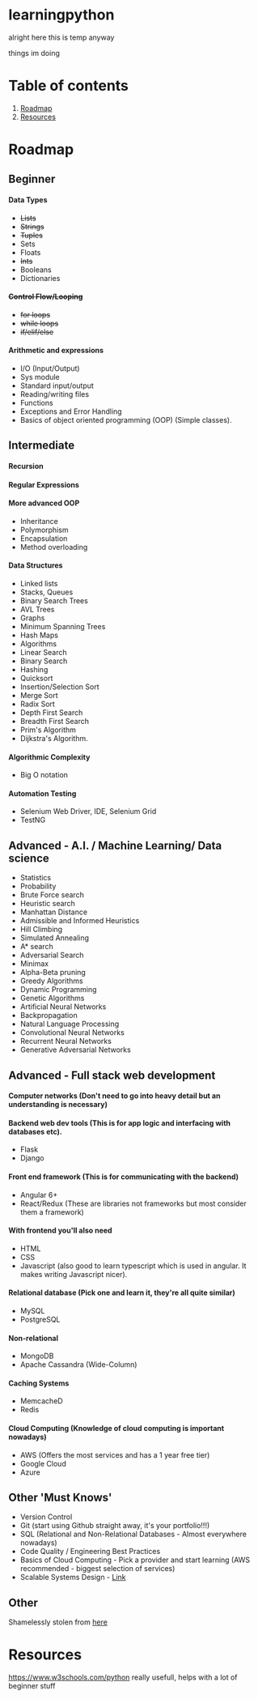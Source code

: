 # learningpython
alright here this is temp anyway

things im doing
# Table of contents
1. [Roadmap](#roadmap)
2. [Resources](#resources)

# Roadmap

## Beginner

#### Data Types
- ~~Lists~~
- ~~Strings~~
- ~~Tuples~~
- Sets
- Floats
- ~~Ints~~
- Booleans
- Dictionaries

#### ~~Control Flow/Looping~~

- ~~for loops~~
- ~~while loops~~
- ~~if/elif/else~~

#### Arithmetic and expressions

- I/O (Input/Output) 
- Sys module
- Standard input/output
- Reading/writing files
- Functions
- Exceptions and Error Handling
- Basics of object oriented programming (OOP) (Simple classes).

## Intermediate

#### Recursion

#### Regular Expressions

#### More advanced OOP

- Inheritance
- Polymorphism
- Encapsulation
- Method overloading

#### Data Structures

- Linked lists
- Stacks, Queues
- Binary Search Trees
- AVL Trees
- Graphs
- Minimum Spanning Trees
- Hash Maps
- Algorithms
- Linear Search
- Binary Search
- Hashing
- Quicksort
- Insertion/Selection Sort
- Merge Sort
- Radix Sort
- Depth First Search
- Breadth First Search
- Prim's Algorithm
- Dijkstra's Algorithm.

#### Algorithmic Complexity

- Big O notation

#### Automation Testing

- Selenium Web Driver, IDE, Selenium Grid
- TestNG

## Advanced - A.I. / Machine Learning/ Data science

- Statistics
- Probability
- Brute Force search
- Heuristic search
- Manhattan Distance
- Admissible and Informed Heuristics
- Hill Climbing
- Simulated Annealing
- A* search
- Adversarial Search
- Minimax
- Alpha-Beta pruning
- Greedy Algorithms
- Dynamic Programming
- Genetic Algorithms
- Artificial Neural Networks
- Backpropagation
- Natural Language Processing
- Convolutional Neural Networks
- Recurrent Neural Networks
- Generative Adversarial Networks

## Advanced - Full stack web development

#### Computer networks (Don't need to go into heavy detail but an understanding is necessary)

#### Backend web dev tools (This is for app logic and interfacing with databases etc).

- Flask
- Django

#### Front end framework (This is for communicating with the backend)

- Angular 6+
- React/Redux (These are libraries not frameworks but most consider them a framework)

#### With frontend you'll also need

- HTML
- CSS
- Javascript (also good to learn typescript which is used in angular. It makes writing Javascript nicer).

#### Relational database (Pick one and learn it, they're all quite similar)

- MySQL
- PostgreSQL

#### Non-relational

- MongoDB
- Apache Cassandra (Wide-Column)

#### Caching Systems

- MemcacheD
- Redis

#### Cloud Computing (Knowledge of cloud computing is important nowadays)

- AWS (Offers the most services and has a 1 year free tier)
- Google Cloud
- Azure

## Other 'Must Knows'

- Version Control
- Git (start using Github straight away, it's your portfolio!!!)
- SQL (Relational and Non-Relational Databases - Almost everywhere nowadays)
- Code Quality / Engineering Best Practices
- Basics of Cloud Computing - Pick a provider and start learning (AWS recommended - biggest selection of services)
- Scalable Systems Design - [Link](https://github.com/donnemartin/system-design-primer)


## Other

Shamelessly stolen from [here](https://www.slitherintopython.com/blog/posts/ultimate-python-roadmap-2020.html)

# Resources

https://www.w3schools.com/python really usefull, helps with a lot of beginner stuff

